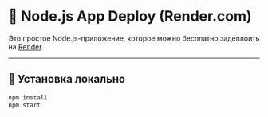 # 🚀 Node.js App Deploy (Render.com)

Это простое Node.js-приложение, которое можно бесплатно задеплоить на [Render](https://render.com).

---

## 🔧 Установка локально

```bash
npm install
npm start
